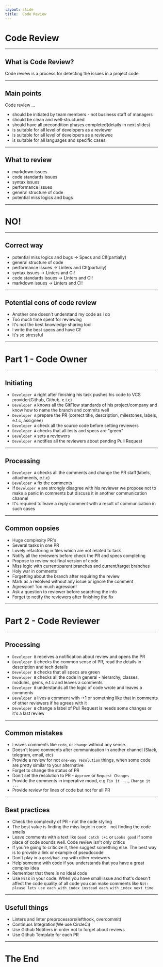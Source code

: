 ```yaml
---
layout: slide
title:  Code Review
---
```


# Code Review

---

## What is Code Review?

Code review is a process for detecting the issues in a project code

---

## Main points
Code review ...

- should be initiated by team members - not business staff of managers
- should be clean and well-structured
- should have all precondition phases completed(details in next slides)
- is suitable for all level of developers as a reviewer
- is suitable for all level of developers as a reviewee
- is suitable for all languages and specific cases

---

## What to review

- markdown issues
- code standards issues
- syntax issues
- performance issues
- general structure of code
- potential miss logics and bugs

---

# NO!

---

## Correct way

- potential miss logics and bugs  ->   Specs and CI!(partially)
- general structure of code
- performance issues              ->   Linters and CI!(partially)
- syntax issues                   ->   Linters and CI!
- code standards issues           ->   Linters and CI!
- markdown issues                 ->   Linters and CI!

---

## Potential cons of code review

- Another one doesn't understand my code as i do
- Too much time spent for reviewing
- It's not the best knowledge sharing tool
- I write the best specs and have CI!
- It's so stressful

---

# Part 1 - Code Owner

---

## Initiating

- `Developer A` right after finishing his task pushes his code to VCS provider(Github, Github, e.t.c)
- `Developer A` knows all the GitFlow standards of his project/company and know how to name the branch and commits well
- `Developer A` prepare the PR (correct title, description, milestones, labels, e.t.c, assignee)
- `Developer A` check all the source code before setting reviewers
- `Developer A` checks that all tests and specs are "green"
- `Developer A` sets a reviewers
- `Developer A` notifies all the reviewers about pending Pull Request

---

## Processing

- `Developer A` checks all the comments and change the PR staff(labels, attachments, e.t.c)
- `Developer A` fix the comments
- If `Developer A` are strongly disagree with his reviewer we propose not to make a panic in comments but discuss it in another communication channel
- It's required to leave a reply comment with a result of communication in such cases

---

## Common oopsies

- Huge complexity PR's
- Several tasks in one PR
- Lovely refactoring in files which are not related to task
- Notify all the reviewers before check the PR and specs completing
- Propose to review not final version of code
- Miss logic with current/parent branches and current/target branches
- Holy war in comments
- Forgetting about the branch after requiring the review
- Mark as a resolved without any issue or ignore the comment
- Agression! Too much agression!
- Ask a question to reviewer before searching the info
- Forget to notify the reviewers after finishing the fix

---

# Part 2 - Code Reviewer

---

## Processing
- `Developer B` receives a notification about review and opens the PR
- `Developer B` checks the common sense of PR, read the details in description and tech details
- `Developer B` checks that all specs are green
- `Developer B` checks all the code in general - hierarchy, classes, modules, gems, e.t.c and leaves a comments
- `Developer B` understands all the logic of code wrote and leaves a comments
- `Developer B` lives a comment with :+1 or something like that in comments of other reviewers if he agrees with it
- `Developer B` change a label of Pull Request is needs some changes or it's a last review

---

## Common mistakes

- Leaves comments like `redo`, or `change` without any sense.
- Doesn't leave comments after communication in another channel (Slack, telegram, email, etc)
- Provide a review for not `one-way resolution` things, when some code are pretty similar to your alternative
- Forget to change the status of PR
- Don't set the resolution to PR - `Approve` or `Request Changes`
- Provide the comments in imperative mood, e.g `Fix it ...`, `Change it ...`
- Provide review for lines of code but not for all PR

---

## Best practices

- Check the complexity of PR - not the code styling
- The best value is finding the miss logic in code - not finding the code smells
- Leave comments with a text like `Good catch :+1` or `Looks good` if some place of code sounds well. Code review isn't only critics
- If you're going to criticize it, then suggest something else. The best way is to provide a link or example of pseudocode
- Don't play in a `good/bad cop` with other reviewers
- Help someone with code if you understands that you have a great complex idea
- Remember that there is no ideal code
- Use `Nit`s in your code. When you have small issue and that's doesn't affect the code quality of all code you can make comments like `Nit: please lets use each_with_index instead each.with_index next time`

---

## Usefull things

- Linters and linter preprocessors(lefthook, overcommit)
- Continuos Integration(We use CircleCi)
- Use Github Notifiers in order not to forget about reviews
- Use Github Template for each PR

---

# The End
